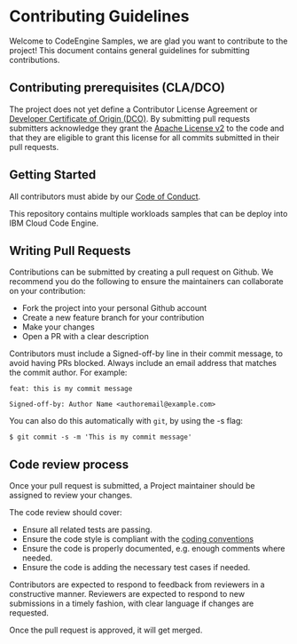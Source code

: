 # Contributing Guidelines

Welcome to CodeEngine Samples, we are glad you want to contribute to the project!
This document contains general guidelines for submitting contributions.

## Contributing prerequisites (CLA/DCO)

The project does not yet define a Contributor License Agreement or
[Developer Certificate of Origin (DCO)](https://wiki.linuxfoundation.org/dco).
By submitting pull requests submitters acknowledge they grant the
[Apache License v2](./LICENSE) to the code and that they are eligible to grant this license for all commits submitted in their pull requests.

## Getting Started

All contributors must abide by our [Code of Conduct](/CODE_OF_CONDUCT.md).

This repository contains multiple workloads samples that can be deploy into IBM Cloud Code Engine.


## Writing Pull Requests

Contributions can be submitted by creating a pull request on Github.
We recommend you do the following to ensure the maintainers can collaborate on your contribution:

- Fork the project into your personal Github account
- Create a new feature branch for your contribution
- Make your changes
- Open a PR with a clear description

Contributors must include a Signed-off-by line in their commit message, to avoid
having PRs blocked. Always include an email address that matches the
commit author. For example:

```
feat: this is my commit message

Signed-off-by: Author Name <authoremail@example.com>
```

You can also do this automatically with `git`, by using the -s flag:

```
$ git commit -s -m 'This is my commit message'
```

## Code review process

Once your pull request is submitted, a Project maintainer should be assigned to review your changes.

The code review should cover:

- Ensure all related tests are passing.
- Ensure the code style is compliant with the [coding conventions](https://github.com/kubernetes/community/blob/master/contributors/guide/coding-conventions.md)
- Ensure the code is properly documented, e.g. enough comments where needed.
- Ensure the code is adding the necessary test cases if needed.

Contributors are expected to respond to feedback from reviewers in a constructive manner.
Reviewers are expected to respond to new submissions in a timely fashion, with clear language if changes are requested.

Once the pull request is approved, it will get merged.